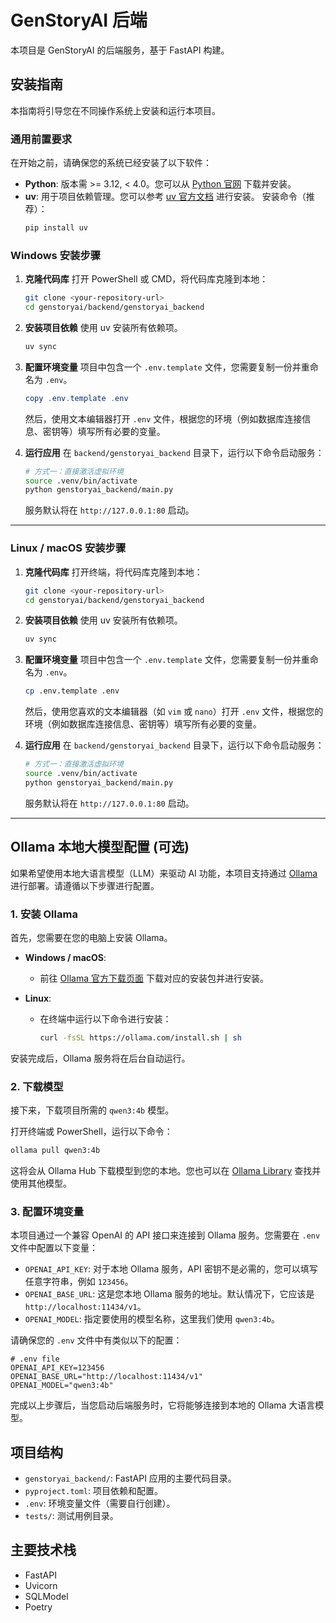 # GenStoryAI 后端

本项目是 GenStoryAI 的后端服务，基于 FastAPI 构建。

## 安装指南

本指南将引导您在不同操作系统上安装和运行本项目。

### **通用前置要求**

在开始之前，请确保您的系统已经安装了以下软件：

- **Python**: 版本需 >= 3.12, < 4.0。您可以从 [Python 官网](https://www.python.org/downloads/) 下载并安装。
- **uv**: 用于项目依赖管理。您可以参考 [uv 官方文档](https://github.com/astral-sh/uv) 进行安装。
  安装命令（推荐）：
  ```bash
  pip install uv
  ```

### **Windows 安装步骤**

1.  **克隆代码库**
    打开 PowerShell 或 CMD，将代码库克隆到本地：
    ```bash
    git clone <your-repository-url>
    cd genstoryai/backend/genstoryai_backend
    ```

2.  **安装项目依赖**
    使用 uv 安装所有依赖项。
    ```bash
    uv sync
    ```

3.  **配置环境变量**
    项目中包含一个 `.env.template` 文件，您需要复制一份并重命名为 `.env`。
    ```powershell
    copy .env.template .env
    ```
    然后，使用文本编辑器打开 `.env` 文件，根据您的环境（例如数据库连接信息、密钥等）填写所有必要的变量。

4.  **运行应用**
    在 `backend/genstoryai_backend` 目录下，运行以下命令启动服务：
    ```bash
    # 方式一：直接激活虚拟环境
    source .venv/bin/activate
    python genstoryai_backend/main.py
    ```
    服务默认将在 `http://127.0.0.1:80` 启动。

---

### **Linux / macOS 安装步骤**

1.  **克隆代码库**
    打开终端，将代码库克隆到本地：
    ```bash
    git clone <your-repository-url>
    cd genstoryai/backend/genstoryai_backend
    ```

2.  **安装项目依赖**
    使用 uv 安装所有依赖项。
    ```bash
    uv sync
    ```

3.  **配置环境变量**
    项目中包含一个 `.env.template` 文件，您需要复制一份并重命名为 `.env`。
    ```bash
    cp .env.template .env
    ```
    然后，使用您喜欢的文本编辑器（如 `vim` 或 `nano`）打开 `.env` 文件，根据您的环境（例如数据库连接信息、密钥等）填写所有必要的变量。

4.  **运行应用**
    在 `backend/genstoryai_backend` 目录下，运行以下命令启动服务：
    ```bash
    # 方式一：直接激活虚拟环境
    source .venv/bin/activate
    python genstoryai_backend/main.py
    ```
    服务默认将在 `http://127.0.0.1:80` 启动。

---

## Ollama 本地大模型配置 (可选)

如果希望使用本地大语言模型（LLM）来驱动 AI 功能，本项目支持通过 [Ollama](https://ollama.com/) 进行部署。请遵循以下步骤进行配置。

### 1. 安装 Ollama

首先，您需要在您的电脑上安装 Ollama。

- **Windows / macOS**:
  - 前往 [Ollama 官方下载页面](https://ollama.com/download) 下载对应的安装包并进行安装。

- **Linux**:
  - 在终端中运行以下命令进行安装：
    ```bash
    curl -fsSL https://ollama.com/install.sh | sh
    ```
安装完成后，Ollama 服务将在后台自动运行。

### 2. 下载模型

接下来，下载项目所需的 `qwen3:4b` 模型。

打开终端或 PowerShell，运行以下命令：
```bash
ollama pull qwen3:4b
```
这将会从 Ollama Hub 下载模型到您的本地。您也可以在 [Ollama Library](https://ollama.com/library) 查找并使用其他模型。

### 3. 配置环境变量

本项目通过一个兼容 OpenAI 的 API 接口来连接到 Ollama 服务。您需要在 `.env` 文件中配置以下变量：

- `OPENAI_API_KEY`: 对于本地 Ollama 服务，API 密钥不是必需的，您可以填写任意字符串，例如 `123456`。
- `OPENAI_BASE_URL`: 这是您本地 Ollama 服务的地址。默认情况下，它应该是 `http://localhost:11434/v1`。
- `OPENAI_MODEL`: 指定要使用的模型名称，这里我们使用 `qwen3:4b`。

请确保您的 `.env` 文件中有类似以下的配置：
```env
# .env file
OPENAI_API_KEY=123456
OPENAI_BASE_URL="http://localhost:11434/v1"
OPENAI_MODEL="qwen3:4b"
```

完成以上步骤后，当您启动后端服务时，它将能够连接到本地的 Ollama 大语言模型。

## 项目结构

- `genstoryai_backend/`: FastAPI 应用的主要代码目录。
- `pyproject.toml`: 项目依赖和配置。
- `.env`: 环境变量文件（需要自行创建）。
- `tests/`: 测试用例目录。

## 主要技术栈

- FastAPI
- Uvicorn
- SQLModel
- Poetry
